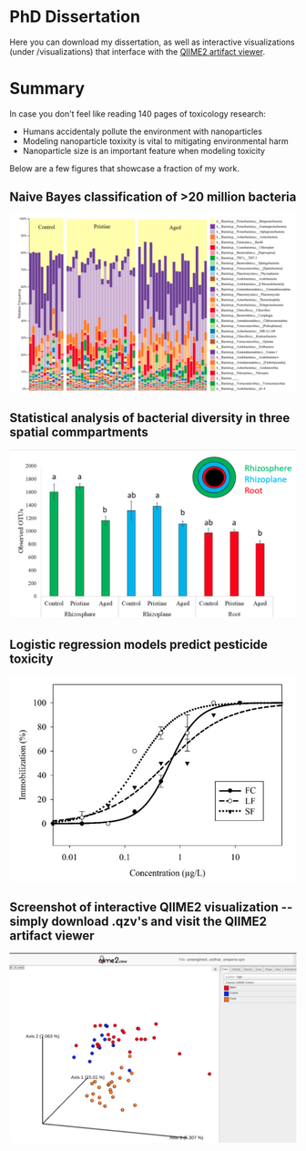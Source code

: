# PhD Dissertation
Here you can download my dissertation, as well as interactive visualizations (under /visualizations) that interface with the [QIIME2 artifact viewer](https://view.qiime2.org/).

# Summary
In case you don't feel like reading 140 pages of toxicology research:
* Humans accidentaly pollute the environment with nanoparticles
* Modeling nanoparticle toxixity is vital to mitigating environmental harm
* Nanoparticle size is an important feature when modeling toxicity

Below are a few figures that showcase a fraction of my work.

## Naive Bayes classification of >20 million bacteria
![](./img/dissertation_bacterial_classes.png)

## Statistical analysis of bacterial diversity in three spatial commpartments
![](./img/dissertation_spatial.png)

## Logistic regression models predict pesticide toxicity
![](./img/dissertation_logistic_regression.png)

## Screenshot of interactive QIIME2 visualization -- simply download .qzv's and visit the QIIME2 artifact viewer
![](./img/dissertation_interactive.png)